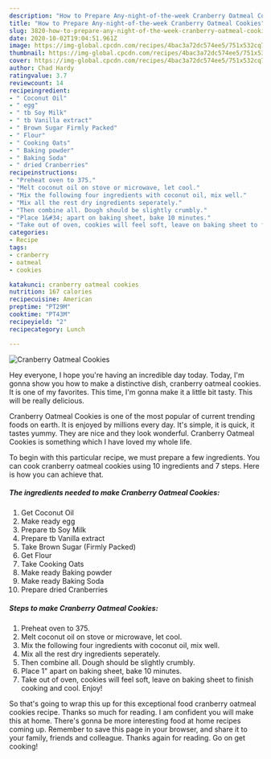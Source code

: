 ```yaml
---
description: "How to Prepare Any-night-of-the-week Cranberry Oatmeal Cookies"
title: "How to Prepare Any-night-of-the-week Cranberry Oatmeal Cookies"
slug: 3820-how-to-prepare-any-night-of-the-week-cranberry-oatmeal-cookies
date: 2020-10-02T19:04:51.961Z
image: https://img-global.cpcdn.com/recipes/4bac3a72dc574ee5/751x532cq70/cranberry-oatmeal-cookies-recipe-main-photo.jpg
thumbnail: https://img-global.cpcdn.com/recipes/4bac3a72dc574ee5/751x532cq70/cranberry-oatmeal-cookies-recipe-main-photo.jpg
cover: https://img-global.cpcdn.com/recipes/4bac3a72dc574ee5/751x532cq70/cranberry-oatmeal-cookies-recipe-main-photo.jpg
author: Chad Hardy
ratingvalue: 3.7
reviewcount: 14
recipeingredient:
- " Coconut Oil"
- " egg"
- " tb Soy Milk"
- " tb Vanilla extract"
- " Brown Sugar Firmly Packed"
- " Flour"
- " Cooking Oats"
- " Baking powder"
- " Baking Soda"
- " dried Cranberries"
recipeinstructions:
- "Preheat oven to 375."
- "Melt coconut oil on stove or microwave, let cool."
- "Mix the following four ingredients with coconut oil, mix well."
- "Mix all the rest dry ingredients seperately."
- "Then combine all. Dough should be slightly crumbly."
- "Place 1&#34; apart on baking sheet, bake 10 minutes."
- "Take out of oven, cookies will feel soft, leave on baking sheet to finish cooking and cool. Enjoy!"
categories:
- Recipe
tags:
- cranberry
- oatmeal
- cookies

katakunci: cranberry oatmeal cookies 
nutrition: 167 calories
recipecuisine: American
preptime: "PT29M"
cooktime: "PT43M"
recipeyield: "2"
recipecategory: Lunch

---
```



![Cranberry Oatmeal Cookies](https://img-global.cpcdn.com/recipes/4bac3a72dc574ee5/751x532cq70/cranberry-oatmeal-cookies-recipe-main-photo.jpg)

Hey everyone, I hope you're having an incredible day today. Today, I'm gonna show you how to make a distinctive dish, cranberry oatmeal cookies. It is one of my favorites. This time, I'm gonna make it a little bit tasty. This will be really delicious.



Cranberry Oatmeal Cookies is one of the most popular of current trending foods on earth. It is enjoyed by millions every day. It's simple, it is quick, it tastes yummy. They are nice and they look wonderful. Cranberry Oatmeal Cookies is something which I have loved my whole life.


To begin with this particular recipe, we must prepare a few ingredients. You can cook cranberry oatmeal cookies using 10 ingredients and 7 steps. Here is how you can achieve that.

<!--inarticleads1-->

##### The ingredients needed to make Cranberry Oatmeal Cookies:

1. Get  Coconut Oil
1. Make ready  egg
1. Prepare  tb Soy Milk
1. Prepare  tb Vanilla extract
1. Take  Brown Sugar (Firmly Packed)
1. Get  Flour
1. Take  Cooking Oats
1. Make ready  Baking powder
1. Make ready  Baking Soda
1. Prepare  dried Cranberries




<!--inarticleads2-->

##### Steps to make Cranberry Oatmeal Cookies:

1. Preheat oven to 375.
1. Melt coconut oil on stove or microwave, let cool.
1. Mix the following four ingredients with coconut oil, mix well.
1. Mix all the rest dry ingredients seperately.
1. Then combine all. Dough should be slightly crumbly.
1. Place 1&#34; apart on baking sheet, bake 10 minutes.
1. Take out of oven, cookies will feel soft, leave on baking sheet to finish cooking and cool. Enjoy!




So that's going to wrap this up for this exceptional food cranberry oatmeal cookies recipe. Thanks so much for reading. I am confident you will make this at home. There's gonna be more interesting food at home recipes coming up. Remember to save this page in your browser, and share it to your family, friends and colleague. Thanks again for reading. Go on get cooking!
